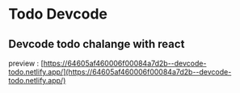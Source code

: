 # Todo Devcode

## Devcode todo chalange with react

preview : [https://64605af460006f00084a7d2b--devcode-todo.netlify.app/](https://64605af460006f00084a7d2b--devcode-todo.netlify.app/)
